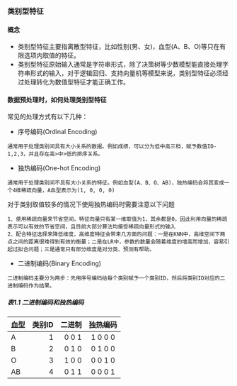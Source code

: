 ### 类别型特征
#### 概念
- 类别型特征主要指离散型特征，比如性别(男、女)，血型(A、B、O)等只在有限选项内取值的特征。
- 类别型特征原始输入通常是字符串形式，除了决策树等少数模型能直接处理字符串形式的输入，对于逻辑回归、支持向量机等模型来说，类别型特征必须经过处理转化为数值型特征才能正确工作。

#### 数据预处理时，如何处理类别型特征
常见的处理方式有以下几种：
- 序号编码(Ordinal Encoding)
~~~~
通常用于处理类别间具有大小关系的数据。例如成绩，可以分为低中高三档，赋予数值ID-1,2,3，并且存在高>中>低的排序关系。
~~~~
- 独热编码(One-hot Encoding)
~~~~
通常用于处理类别间不具有大小关系的特征。例如血型(A、B、O、AB)，独热编码会将其变成一个4维稀疏向量，A血型表示为(1, 0, 0, 0)
~~~~
对于类别取值较多的情况下使用独热编码时需要注意以下问题
~~~~
1、使用稀疏向量来节省空间，特征向量只有某一维取值为1，其余都是0，因此利用向量的稀疏表示可以有效的节省空间，且目前大部分算法均接受稀疏向量形式的输入
2、配合特征选择来降低维度，高维度特征会带来几方面的问题：一是在KNN中，高维空间下两点之间的距离很难得到有效的衡量；二是在LR中，参数的数量会随着维度的增高而增加，容易引起过拟合问题；三是通常只有部分维度是对分类、预测有帮助。
~~~~
- 二进制编码(Binary Encoding)
~~~~
二进制编码主要分为两步：先用序号编码给每个类别赋予一个类别ID，然后将类别ID对应的二进制编码作为结果。
~~~~
##### 表1.1 二进制编码和独热编码
| 血型 | 类别ID | 二进制 | 独热编码 |
| :--- | -----: | -----: | :------: |
|  A   |   1    | 0 0 1  | 1 0 0 0  |
|  B   |   2    | 0 1 0  | 0 1 0 0  |
|  O   |   3    | 1 0 0  | 0 0 1 0  |
|  AB  |   4    | 0 1 1  | 0 0 0 1  |